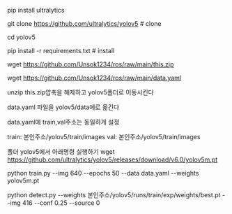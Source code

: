 pip install ultralytics


git clone https://github.com/ultralytics/yolov5  # clone


cd yolov5




pip install -r requirements.txt  # install

wget https://github.com/Unsok1234/ros/raw/main/this.zip



wget https://github.com/Unsok1234/ros/raw/main/data.yaml

unzip this.zip압축을 해제하고 yolov5폴더로 이동시킨다


data.yaml 파일을 yolov5/data에로 옮긴다

data.yaml에 train,val주소는 동일하게 설정

train: 본인주소/yolov5/train/images
val: 본인주소/yolov5/train/images



폴더 yolov5에서 아래명령 실행하기
wget https://github.com/ultralytics/yolov5/releases/download/v6.0/yolov5m.pt




python train.py --img 640 --epochs 50 --data data.yaml --weights yolov5m.pt



python detect.py --weights 본인주소/yolov5/runs/train/exp/weights/best.pt --img 416 --conf 0.25 --source 0
